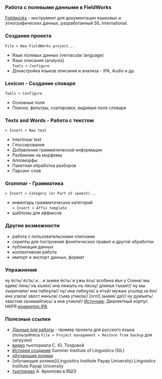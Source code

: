 ### Работа с полевыми данными в FieldWorks  

[Fieldworks](https://software.sil.org/fieldworks/download/) - инструмент для документации языковых и этнографических данных, разработанный SIL International.

### Создание проекта  
`File > New FieldWorks project...`  
* Язык полевых данных (vernacular language)  
* Язык описания (analysis)  
`Tools > Configure`  
* Донастройка языков описания и анализа - IPA, Audio и др.

### Lexicon - Создание словаря  
`Tools > Configure` 
* Основные поля  
* Поиски, фильтры, сортировки, видимые поля словаря  

### Texts and Words - Работа с текстом  
`> Insert > New text`  
* Interlinear text  
* Глоссирование  
* Добавление грамматической информации  
* Разбиение на морфемы  
* Алломорфы  
* Пакетная обработка разборов  
* Парсинг слов  

###  Grammar - Грамматика  
`> Insert > Category (or Part of speech)...`  
  - инвентарь грамматических категорий   
`> Insert > Affix template`  
  - шаблоны для аффиксов  

### Другие возможности  
* работа с пользовательскими списками  
* скрипты для построения фонетических правил и другой обработки  
* публикация данных  
* коллективная работа  
* импорт и экспорт данных, формат 

### Упражнения  
ну ёсть/ ёсть/ и… и зьмеи ёсть/ и ужы ёсь/ асобина вън у Соини/ мы едим/ лянь/ нъ кънях/ ина ляжыть нъ пяску/ длинъя тъкая!// ну мы зъкричали/ ина пабеɣла// ну/ ина пабеɣла/ а етъй/ мужык усьлед за ёю/ ина узила/ хвост кинъла/ съма утикла// [ого!] зьмия/ да!// ну думъить/ хвастом зънимайтись/ а ина утикла!/ [Источник](https://processing.ruscorpora.ru/search.xml?docid=ZGlhbGVjdC9zbW9sZW5zay9wb3ZhcmVua292YTJfem1lamFfMjJfMi54bWw%3D&expand=full&mode=dialect&nodia=1&req=%D0%BB%D1%8F%D0%B6%D1%8B%D1%82%D1%8C&sid=1&sort=i_grtagging&text=lexform): Диалектный корпус НКРЯ [конвертор IPA](https://baltoslav.eu/ipa/)   

### Полезные ссылки  
* [Данные для работы](https://github.com/olesar/lingdata/blob/gh-pages/data/Russian-CL%202021-11-16%201439.fwbackup) - пример проекта для русского языка (пользуйтесь `File > Project management > Restore from backup` для загрузки)   
* [видео](https://disk.yandex.ru/i/iSw3uDh4kZubXg) тьюториала С. Ю. Толдовой  
* [История создания](https://www.sil.org/about/history) Summer Institute of Linguistics (SIL)  
* [обучающие ролики](https://software.sil.org/fieldworks/download/demo-movies/index-of-demo-movies/)  
* [обучающие ролики](Linguistics Institute Payap University) Linguistics Institute Payap University  
* [тьюториал](fig/FLEx-HSE-20201124.pdf) А. Архипова в ВШЭ  
